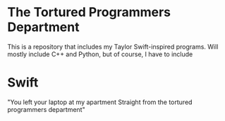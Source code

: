 # The Tortured Programmers Department
This is a repository that includes my Taylor Swift-inspired programs. Will mostly include C++ and Python, but of course, I have to include
# Swift

"You left your laptop at my apartment
Straight from the tortured programmers department"
